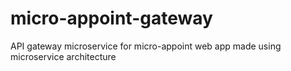# micro-appoint-gateway
API gateway microservice for micro-appoint web app made using microservice architecture
